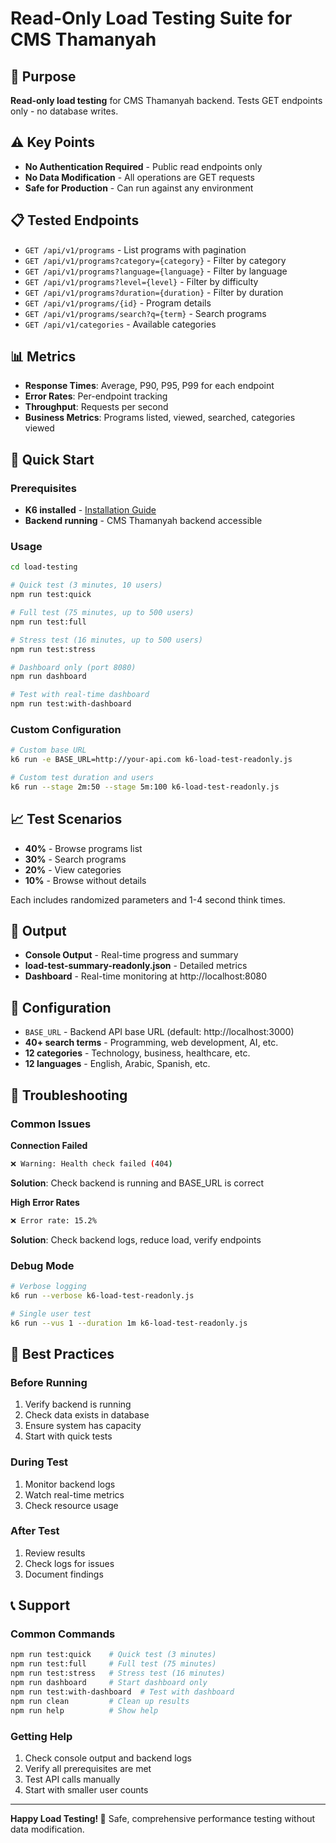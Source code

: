 # Read-Only Load Testing Suite for CMS Thamanyah

## 🎯 Purpose
**Read-only load testing** for CMS Thamanyah backend. Tests GET endpoints only - no database writes.

## ⚠️ Key Points
- **No Authentication Required** - Public read endpoints only
- **No Data Modification** - All operations are GET requests
- **Safe for Production** - Can run against any environment

## 📋 Tested Endpoints
- `GET /api/v1/programs` - List programs with pagination
- `GET /api/v1/programs?category={category}` - Filter by category
- `GET /api/v1/programs?language={language}` - Filter by language
- `GET /api/v1/programs?level={level}` - Filter by difficulty
- `GET /api/v1/programs?duration={duration}` - Filter by duration
- `GET /api/v1/programs/{id}` - Program details
- `GET /api/v1/programs/search?q={term}` - Search programs
- `GET /api/v1/categories` - Available categories

## 📊 Metrics
- **Response Times**: Average, P90, P95, P99 for each endpoint
- **Error Rates**: Per-endpoint tracking
- **Throughput**: Requests per second
- **Business Metrics**: Programs listed, viewed, searched, categories viewed

## 🚀 Quick Start

### Prerequisites
- **K6 installed** - [Installation Guide](https://k6.io/docs/getting-started/installation/)
- **Backend running** - CMS Thamanyah backend accessible

### Usage
```bash
cd load-testing

# Quick test (3 minutes, 10 users)
npm run test:quick

# Full test (75 minutes, up to 500 users)
npm run test:full

# Stress test (16 minutes, up to 500 users)
npm run test:stress

# Dashboard only (port 8080)
npm run dashboard

# Test with real-time dashboard
npm run test:with-dashboard
```

### Custom Configuration
```bash
# Custom base URL
k6 run -e BASE_URL=http://your-api.com k6-load-test-readonly.js

# Custom test duration and users
k6 run --stage 2m:50 --stage 5m:100 k6-load-test-readonly.js
```

## 📈 Test Scenarios
- **40%** - Browse programs list
- **30%** - Search programs
- **20%** - View categories
- **10%** - Browse without details

Each includes randomized parameters and 1-4 second think times.

## 📄 Output
- **Console Output** - Real-time progress and summary
- **load-test-summary-readonly.json** - Detailed metrics
- **Dashboard** - Real-time monitoring at http://localhost:8080

## 🔧 Configuration
- `BASE_URL` - Backend API base URL (default: http://localhost:3000)
- **40+ search terms** - Programming, web development, AI, etc.
- **12 categories** - Technology, business, healthcare, etc.
- **12 languages** - English, Arabic, Spanish, etc.

## 🚨 Troubleshooting

### Common Issues
**Connection Failed**
```bash
❌ Warning: Health check failed (404)
```
**Solution**: Check backend is running and BASE_URL is correct

**High Error Rates**
```bash
❌ Error rate: 15.2%
```
**Solution**: Check backend logs, reduce load, verify endpoints

### Debug Mode
```bash
# Verbose logging
k6 run --verbose k6-load-test-readonly.js

# Single user test
k6 run --vus 1 --duration 1m k6-load-test-readonly.js
```

## 📝 Best Practices
### Before Running
1. Verify backend is running
2. Check data exists in database
3. Ensure system has capacity
4. Start with quick tests

### During Test
1. Monitor backend logs
2. Watch real-time metrics
3. Check resource usage

### After Test
1. Review results
2. Check logs for issues
3. Document findings

## 📞 Support
### Common Commands
```bash
npm run test:quick    # Quick test (3 minutes)
npm run test:full     # Full test (75 minutes)
npm run test:stress   # Stress test (16 minutes)
npm run dashboard     # Start dashboard only
npm run test:with-dashboard  # Test with dashboard
npm run clean         # Clean up results
npm run help          # Show help
```

### Getting Help
1. Check console output and backend logs
2. Verify all prerequisites are met
3. Test API calls manually
4. Start with smaller user counts

---

**Happy Load Testing! 🚀**
Safe, comprehensive performance testing without data modification.